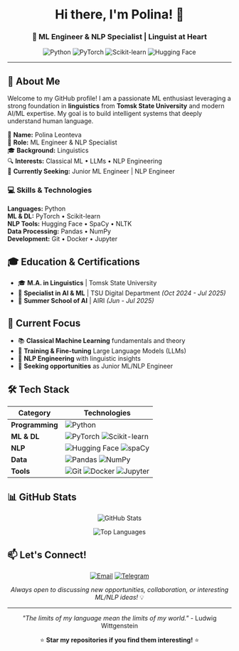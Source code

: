 <div align="center">

# Hi there, I'm Polina! 👋

### 🤖 ML Engineer & NLP Specialist | Linguist at Heart

![Python](https://img.shields.io/badge/Python-3776AB?style=for-the-badge&logo=python&logoColor=white)
![PyTorch](https://img.shields.io/badge/PyTorch-EE4C2C?style=for-the-badge&logo=pytorch&logoColor=white)
![Scikit-learn](https://img.shields.io/badge/scikit--learn-F7931E?style=for-the-badge&logo=scikit-learn&logoColor=white)
![Hugging Face](https://img.shields.io/badge/🤗%20Hugging%20Face-FFD21E?style=for-the-badge)

</div>

---

## 🚀 About Me

Welcome to my GitHub profile! I am a passionate ML enthusiast leveraging a strong foundation in **linguistics** from **Tomsk State University** and modern AI/ML expertise. My goal is to build intelligent systems that deeply understand human language.

🎯 **Name:** Polina Leonteva  
💼 **Role:** ML Engineer & NLP Specialist  
🎓 **Background:** Linguistics  
🔍 **Interests:** Classical ML • LLMs • NLP Engineering  
🚀 **Currently Seeking:** Junior ML Engineer | NLP Engineer  

### 💻 Skills & Technologies

**Languages:** Python  
**ML & DL:** PyTorch • Scikit-learn  
**NLP Tools:** Hugging Face • SpaCy • NLTK  
**Data Processing:** Pandas • NumPy  
**Development:** Git • Docker • Jupyter

## 🎓 Education & Certifications

- 🎓 **M.A. in Linguistics** | Tomsk State University
- 🤖 **Specialist in AI & ML** | TSU Digital Department *(Oct 2024 - Jul 2025)*
- 🏫 **Summer School of AI** | AIRI *(Jun - Jul 2025)*

## 🔭 Current Focus

- 📚 **Classical Machine Learning** fundamentals and theory
- 🧠 **Training & Fine-tuning** Large Language Models (LLMs)
- 🔧 **NLP Engineering** with linguistic insights
- 💼 **Seeking opportunities** as Junior ML/NLP Engineer

## 🛠️ Tech Stack

<div align="center">

| Category | Technologies |
|----------|-------------|
| **Programming** | ![Python](https://img.shields.io/badge/Python-3776AB?style=flat&logo=python&logoColor=white) |
| **ML & DL** | ![PyTorch](https://img.shields.io/badge/PyTorch-EE4C2C?style=flat&logo=pytorch&logoColor=white) ![Scikit-learn](https://img.shields.io/badge/scikit--learn-F7931E?style=flat&logo=scikit-learn&logoColor=white) |
| **NLP** | ![Hugging Face](https://img.shields.io/badge/🤗%20Hugging%20Face-FFD21E?style=flat) ![spaCy](https://img.shields.io/badge/spaCy-09A3D5?style=flat&logo=spacy&logoColor=white) |
| **Data** | ![Pandas](https://img.shields.io/badge/Pandas-150458?style=flat&logo=pandas&logoColor=white) ![NumPy](https://img.shields.io/badge/NumPy-013243?style=flat&logo=numpy&logoColor=white) |
| **Tools** | ![Git](https://img.shields.io/badge/Git-F05032?style=flat&logo=git&logoColor=white) ![Docker](https://img.shields.io/badge/Docker-2496ED?style=flat&logo=docker&logoColor=white) ![Jupyter](https://img.shields.io/badge/Jupyter-F37626?style=flat&logo=jupyter&logoColor=white) |

</div>

## 📊 GitHub Stats

<div align="center">

![GitHub Stats](https://github-readme-stats.vercel.app/api?username=PollyLeo6&show_icons=true&theme=radical&hide_border=true)

![Top Languages](https://github-readme-stats.vercel.app/api/top-langs/?username=PollyLeo6&layout=compact&theme=radical&hide_border=true)

</div>

## 📫 Let's Connect!

<div align="center">

[![Email](https://img.shields.io/badge/Email-D14836?style=for-the-badge&logo=gmail&logoColor=white)](mailto:leontevap6@gmail.com)
[![Telegram](https://img.shields.io/badge/Telegram-2CA5E0?style=for-the-badge&logo=telegram&logoColor=white)](https://t.me/pollyleo6)

*Always open to discussing new opportunities, collaboration, or interesting ML/NLP ideas!* 💡

</div>

---

<div align="center">

*"The limits of my language mean the limits of my world."* - Ludwig Wittgenstein

⭐ **Star my repositories if you find them interesting!** ⭐

</div>